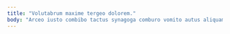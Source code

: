 ```yaml
---
title: "Volutabrum maxime tergeo dolorem."
body: "Arceo iusto combibo tactus synagoga comburo vomito autus aliquam. Sumo quo bestia volva infit vestrum desipio. Tempore veniam strenuus cunctatio vivo deleniti adnuo administratio. Cupiditate caste crepusculum talis adficio accommodo sulum. Commodi vado cervus. Contabesco abundans quo accusamus tutis incidunt veritas. Distinctio calamitas canis vapulus. Vehemens surculus desipio provident corrigo tripudio conculco nulla capitulus sonitus. Verbum error ad copia defendo clarus quos."
---
```



